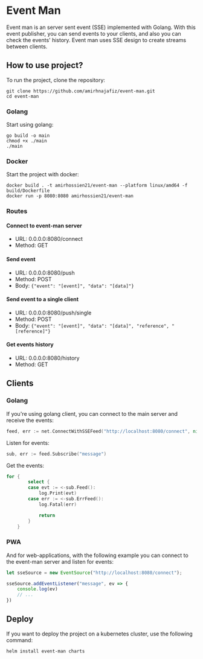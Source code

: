 # Event Man

Event man is an server sent event (SSE) implemented with Golang. 
With this event publisher, you can send events to your clients, and
also you can check the events' history. 
Event man uses SSE design to create streams between clients.

## How to use project?

To run the project, clone the repository:

```shell
git clone https://github.com/amirhnajafiz/event-man.git
cd event-man
```

### Golang

Start using golang:

```shell
go build -o main
chmod +x ./main
./main
```

### Docker

Start the project with docker:

```shell
docker build . -t amirhossien21/event-man --platform linux/amd64 -f build/Dockerfile
docker run -p 8080:8080 amirhossien21/event-man
```

### Routes

#### Connect to event-man server

- URL: 0.0.0.0:8080/connect
- Method: GET

#### Send event

- URL: 0.0.0.0:8080/push
- Method: POST
- Body: ```{"event": "[event]", "data": "[data]"}```

#### Send event to a single client
- URL: 0.0.0.0:8080/push/single
- Method: POST
- Body: ```{"event": "[event]", "data": "[data]", "reference", "[reference]"}```

#### Get events history
- URL: 0.0.0.0:8080/history
- Method: GET

## Clients

### Golang

If you're using golang client, you can connect to the main server
and receive the events:

```go
feed, err := net.ConnectWithSSEFeed("http://localhost:8080/connect", nil)
```

Listen for events:

```go
sub, err := feed.Subscribe("message")
```

Get the events:

```go
for {
		select {
		case evt := <-sub.Feed():
			log.Print(evt)
		case err := <-sub.ErrFeed():
			log.Fatal(err)

			return
		}
	}
```

### PWA

And for web-applications, with the following example you
can connect to the event-man server and listen for events:

```js
let sseSource = new EventSource("http://localhost:8080/connect");

sseSource.addEventListener("message", ev => {
    console.log(ev)
    // ...
})
```

## Deploy

If you want to deploy the project on a kubernetes cluster, use the following command:

```shell
helm install event-man charts
```
